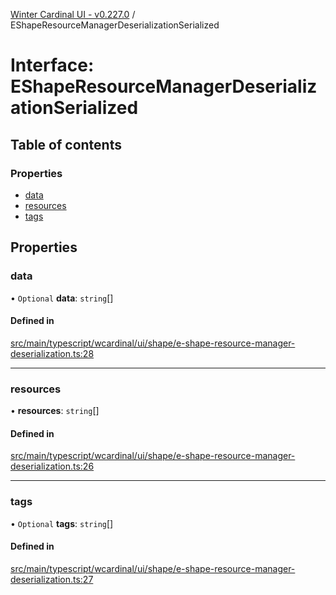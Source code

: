 [Winter Cardinal UI - v0.227.0](../index.md) / EShapeResourceManagerDeserializationSerialized

# Interface: EShapeResourceManagerDeserializationSerialized

## Table of contents

### Properties

- [data](EShapeResourceManagerDeserializationSerialized.md#data)
- [resources](EShapeResourceManagerDeserializationSerialized.md#resources)
- [tags](EShapeResourceManagerDeserializationSerialized.md#tags)

## Properties

### data

• `Optional` **data**: `string`[]

#### Defined in

[src/main/typescript/wcardinal/ui/shape/e-shape-resource-manager-deserialization.ts:28](https://github.com/winter-cardinal/winter-cardinal-ui/blob/v0.227.0/src/main/typescript/wcardinal/ui/shape/e-shape-resource-manager-deserialization.ts#L28)

___

### resources

• **resources**: `string`[]

#### Defined in

[src/main/typescript/wcardinal/ui/shape/e-shape-resource-manager-deserialization.ts:26](https://github.com/winter-cardinal/winter-cardinal-ui/blob/v0.227.0/src/main/typescript/wcardinal/ui/shape/e-shape-resource-manager-deserialization.ts#L26)

___

### tags

• `Optional` **tags**: `string`[]

#### Defined in

[src/main/typescript/wcardinal/ui/shape/e-shape-resource-manager-deserialization.ts:27](https://github.com/winter-cardinal/winter-cardinal-ui/blob/v0.227.0/src/main/typescript/wcardinal/ui/shape/e-shape-resource-manager-deserialization.ts#L27)
